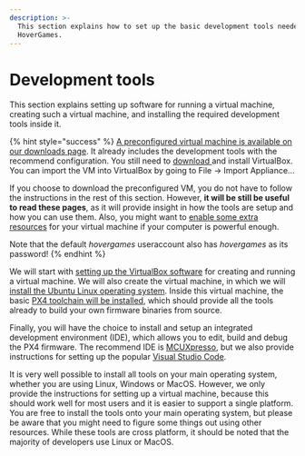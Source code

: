 ```yaml
---
description: >-
  This section explains how to set up the basic development tools needed for the
  HoverGames.
---
```


# Development tools

This section explains setting up software for running a virtual machine, creating such a virtual machine, and installing the required development tools inside it.

{% hint style="success" %}
[A preconfigured virtual machine is available on our downloads page](../../downloads.md#preconfigured-virtual-machine-image-with-development-tools). It already includes the development tools with the recommend configuration. You still need to [download ](../../downloads.md#oracle-vm-virtualbox)and install VirtualBox. You can import the VM into VirtualBox by going to File -&gt; Import Appliance...

If you choose to download the preconfigured VM, you do not have to follow the instructions in the rest of this section. However, **it will be still be useful to read these pages**, as it will provide insight in how the tools are setup and how you can use them. Also, you might want to [enable some extra resources](virtual-machine.md#virtual-machine-properties) for your virtual machine if your computer is powerful enough.

Note that the default _hovergames_ useraccount also has _hovergames_  as its password!
{% endhint %}

We will start with [setting up the VirtualBox software](virtual-machine.md) for creating and running a virtual machine. We will also create the virtual machine, in which we will [install the Ubuntu Linux operating system](installing-ubuntu.md). Inside this virtual machine, the basic [PX4 toolchain will be installed](toolchain-installation.md), which should provide all the tools already to build your own firmware binaries from source.

Finally, you will have the choice to install and setup an integrated development environment \(IDE\), which allows you to edit, build and debug the PX4 firmware. The recommend IDE is [MCUXpresso](mcuxpresso.md), but we also provide instructions for setting up the popular [Visual Studio Code](../../archive/development-tools/visual-studio-code.md).

It is very well possible to install all tools on your main operating system, whether you are using Linux, Windows or MacOS. However, we only provide the instructions for setting up a virtual machine, because this should work well for most users and it is easier to support a single platform. You are free to install the tools onto your main operating system, but please be aware that you might need to figure some things out  using other resources. While these tools are cross platform, it should be noted that the majority of developers use Linux or MacOS. 

